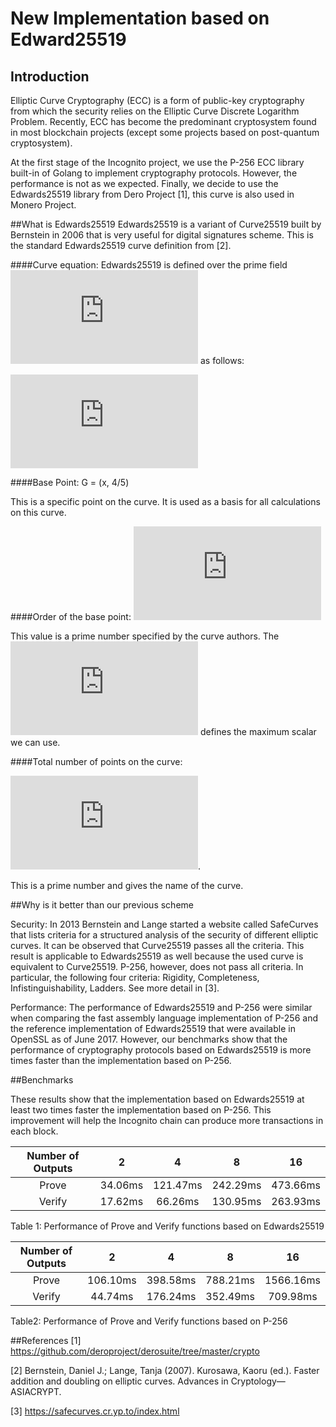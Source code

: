 # New Implementation based on Edward25519 

## Introduction
Elliptic Curve Cryptography (ECC) is a form of public-key cryptography from which the security relies on the Elliptic Curve Discrete Logarithm Problem.  Recently, ECC has become the predominant cryptosystem found in most blockchain projects (except some projects based on post-quantum cryptosystem).

At the first stage of the Incognito project, we use the P-256 ECC library built-in of Golang to implement cryptography protocols. However, the performance is not as we expected. Finally, we decide to use the Edwards25519 library from Dero Project [1], this curve is also used in Monero Project. 

##What is Edwards25519
Edwards25519 is a variant of Curve25519 built by Bernstein in 2006 that is very useful for digital signatures scheme. This is the standard Edwards25519 curve definition from [2]. 

####Curve equation: 
Edwards25519 is defined over the prime field ![equation](https://latex.codecogs.com/gif.latex?F_%7B2%5E%7B255%7D%20-19%7D) as follows:

![equation](https://latex.codecogs.com/gif.latex?-x%5E2%20&plus;%20y%5E2%20%3D%201%20-%20%5Cfrac%7B121665%7D%7B121666%7D%20x%5E2y%5E2)

####Base Point:
G = (x, 4/5) 

This is a specific point on the curve. It is used as a basis for all calculations on this curve. 

####Order of the base point: 
![equation](https://latex.codecogs.com/gif.latex?l%20%3D%202%5E%7B252%7D%20&plus;%2027742317777372353535851937790883648493)

This value is a prime number specified by the curve authors. The ![equation](https://latex.codecogs.com/gif.latex?l) defines the maximum scalar we can use.  

####Total number of points on the curve:
 
![equation](https://latex.codecogs.com/gif.latex?q%20%3D%202%5E%7B255%20%7D-%2019). 

This is a prime number and gives the name of the curve.

##Why is it better than our previous scheme

Security: In 2013 Bernstein and Lange started a website called SafeCurves that lists criteria for a structured analysis of the security of different elliptic curves. It can be observed that Curve25519 passes all the criteria. This result is applicable to Edwards25519 as well because the used curve is equivalent to Curve25519. P-256, however, does not pass all criteria. In particular, the following four criteria: Rigidity, Completeness, Infistinguishability, Ladders. See more detail in [3].

Performance: The performance of Edwards25519 and P-256 were similar when comparing the fast assembly language implementation of P-256 and the reference implementation of Edwards25519 that were available in OpenSSL as of June 2017. However, our benchmarks show that the performance of cryptography protocols based on Edwards25519 is more times faster than the implementation based on P-256.

##Benchmarks

These results show that the implementation based on Edwards25519 at least two times faster the implementation based on P-256. This improvement will help the Incognito chain can produce more transactions in each block. 

| Number of Outputs | 2       | 4        | 8        | 16       |
|:-----------------:|:-------:|:--------:|:--------:|:--------:|
| Prove             | 34.06ms | 121.47ms | 242.29ms | 473.66ms |
| Verify            | 17.62ms | 66.26ms  | 130.95ms | 263.93ms |
Table 1: Performance of Prove and Verify functions based on Edwards25519


| Number of Outputs | 2        | 4        | 8        | 16       |
|:-----------------:|:--------:|:--------:|:--------:|:--------:|
| Prove             | 106.10ms | 398.58ms | 788.21ms | 1566.16ms |
| Verify            | 44.74ms  | 176.24ms  | 352.49ms | 709.98ms |
Table2: Performance of Prove and Verify functions based on P-256 


##References
[1] https://github.com/deroproject/derosuite/tree/master/crypto

[2] Bernstein, Daniel J.; Lange, Tanja (2007). Kurosawa, Kaoru (ed.). Faster addition and doubling on elliptic curves. Advances in Cryptology—ASIACRYPT.
 
[3] https://safecurves.cr.yp.to/index.html

